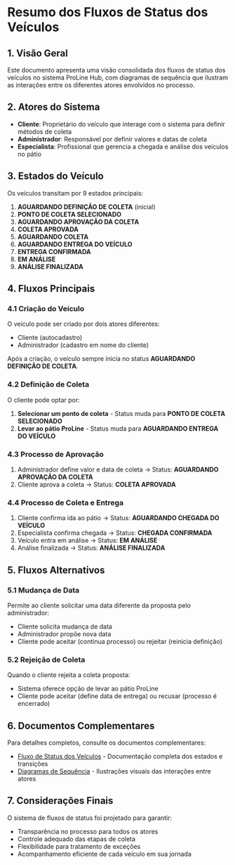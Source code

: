 # Resumo dos Fluxos de Status dos Veículos

## 1. Visão Geral

Este documento apresenta uma visão consolidada dos fluxos de status dos veículos no sistema ProLine Hub, com diagramas de sequência que ilustram as interações entre os diferentes atores envolvidos no processo.

## 2. Atores do Sistema

- **Cliente**: Proprietário do veículo que interage com o sistema para definir métodos de coleta
- **Administrador**: Responsável por definir valores e datas de coleta
- **Especialista**: Profissional que gerencia a chegada e análise dos veículos no pátio

## 3. Estados do Veículo

Os veículos transitam por 9 estados principais:

1. **AGUARDANDO DEFINIÇÃO DE COLETA** (inicial)
2. **PONTO DE COLETA SELECIONADO**
3. **AGUARDANDO APROVAÇÃO DA COLETA**
4. **COLETA APROVADA**
5. **AGUARDANDO COLETA**
6. **AGUARDANDO ENTREGA DO VEÍCULO**
7. **ENTREGA CONFIRMADA**
8. **EM ANÁLISE**
9. **ANÁLISE FINALIZADA**

## 4. Fluxos Principais

### 4.1 Criação do Veículo

O veículo pode ser criado por dois atores diferentes:
- Cliente (autocadastro)
- Administrador (cadastro em nome do cliente)

Após a criação, o veículo sempre inicia no status **AGUARDANDO DEFINIÇÃO DE COLETA**.

### 4.2 Definição de Coleta

O cliente pode optar por:
1. **Selecionar um ponto de coleta** - Status muda para **PONTO DE COLETA SELECIONADO**
2. **Levar ao pátio ProLine** - Status muda para **AGUARDANDO ENTREGA DO VEÍCULO**

### 4.3 Processo de Aprovação

1. Administrador define valor e data de coleta → Status: **AGUARDANDO APROVAÇÃO DA COLETA**
2. Cliente aprova a coleta → Status: **COLETA APROVADA**

### 4.4 Processo de Coleta e Entrega

1. Cliente confirma ida ao pátio → Status: **AGUARDANDO CHEGADA DO VEÍCULO**
2. Especialista confirma chegada → Status: **CHEGADA CONFIRMADA**
3. Veículo entra em análise → Status: **EM ANÁLISE**
4. Análise finalizada → Status: **ANÁLISE FINALIZADA**

## 5. Fluxos Alternativos

### 5.1 Mudança de Data

Permite ao cliente solicitar uma data diferente da proposta pelo administrador:
- Cliente solicita mudança de data
- Administrador propõe nova data
- Cliente pode aceitar (continua processo) ou rejeitar (reinicia definição)

### 5.2 Rejeição de Coleta

Quando o cliente rejeita a coleta proposta:
- Sistema oferece opção de levar ao pátio ProLine
- Cliente pode aceitar (define data de entrega) ou recusar (processo é encerrado)

## 6. Documentos Complementares

Para detalhes completos, consulte os documentos complementares:
- [Fluxo de Status dos Veículos](fluxo_status_veiculos.md) - Documentação completa dos estados e transições
- [Diagramas de Sequência](diagramas_sequencia.md) - Ilustrações visuais das interações entre atores

## 7. Considerações Finais

O sistema de fluxos de status foi projetado para garantir:
- Transparência no processo para todos os atores
- Controle adequado das etapas de coleta
- Flexibilidade para tratamento de exceções
- Acompanhamento eficiente de cada veículo em sua jornada